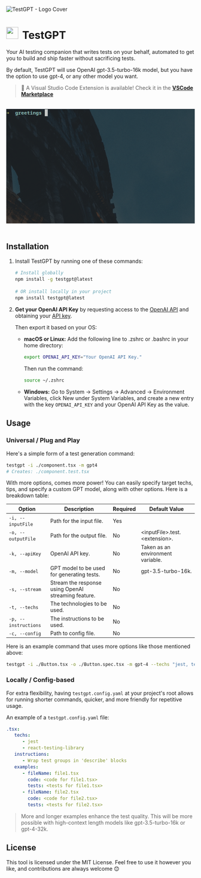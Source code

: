 ![TestGPT - Logo Cover](https://github.com/fayez-nazzal/TestGPT/assets/49946791/77ec722a-dfb6-4f49-a4b1-d4b659219765)

<h1>
   <img style="padding-right: 4px;" src="https://storage.googleapis.com/fayeznazzal/TestGPT-logo.svg" width="32px" height="32px" />
   TestGPT
</h1>

Your AI testing companion that writes tests on your behalf, automated to get you to build and ship faster without sacrificing tests.

By default, TestGPT will use OpenAI gpt-3.5-turbo-16k model, but you have the option to use gpt-4, or any other model you want.

> 🤖 A Visual Studio Code Extension is available! Check it in the <strong>[VSCode Marketplace](https://marketplace.visualstudio.com/items?itemName=FayezNazzal.testgpt)</strong>

<br />

<div align="center">
   <img src="./show.gif" alt="Show" />
</div>

<br />

## Installation 

1. Install TestGPT by running one of these commands:

   ```zsh
   # Install globally
   npm install -g testgpt@latest

   # OR install locally in your project
   npm install testgpt@latest
   ```

2. **Get your OpenAI API Key** by requesting access to the [OpenAI API](https://openai.com/api/) and obtaining your [API key](https://platform.openai.com/account/api-keys).

   Then export it based on your OS:
   - **macOS or Linux:** Add the following line to .zshrc or .bashrc in your home directory:

      ```zsh
      export OPENAI_API_KEY="Your OpenAI API Key."
      ```
      
      Then run the command:
      
      ```zsh
      source ~/.zshrc
      ```

   - **Windows:** Go to System -> Settings -> Advanced -> Environment Variables, click New under System Variables, and create a new entry with the key `OPENAI_API_KEY` and your OpenAI API Key as the value.

## Usage


### Universal / Plug and Play

Here's a simple form of a test generation command:

```zsh
testgpt -i ./component.tsx -m gpt4
# Creates: ./component.test.tsx
```

With more options, comes more power! You can easily specify target techs, tips, and specify a custom GPT model, along with other options. Here is a breakdown table:

| Option        | Description | Required | Default Value |
| ------------- | ----------- | -------- | ------------- |
| `-i, --inputFile` | Path for the input file. | Yes | 
| `-o, --outputFile` | Path for the output file. | No | \<inputFile\>.test.\<extension\>.
| `-k, --apiKey` | OpenAI API key. | No | Taken as an environment variable.
| `-m, --model` | GPT model to be used for generating tests. | No | gpt-3.5-turbo-16k.
| `-s, --stream` | Stream the response using OpenAI streaming feature. | No |
| `-t, --techs` | The technologies to be used. | No |
| `-p, --instructions` | The instructions to be used. | No |
| `-c, --config` | Path to config file. | No |

Here is an example command that uses more options like those mentioned above:

```zsh
testgpt -i ./Button.tsx -o ./Button.spec.tsx -m gpt-4 --techs "jest, testing-library" --apiKey "Your OpenAI API Key"
```


### Locally / Config-based

For extra flexibility, having `testgpt.config.yaml` at your project's root allows for running shorter commands, quicker, and more friendly for repetitive usage.

An example of a `testgpt.config.yaml` file:
```yaml
.tsx:
   techs:
      - jest
      - react-testing-library
   instructions:
      - Wrap test groups in 'describe' blocks
   examples:
      - fileName: file1.tsx
        code: <code for file1.tsx>
        tests: <tests for file1.tsx>
      - fileName: file2.tsx
        code: <code for file2.tsx>
        tests: <tests for file2.tsx>
```

> More and longer examples enhance the test quality. This will be more possible with high-context length models like gpt-3.5-turbo-16k or gpt-4-32k.

## License

This tool is licensed under the MIT License. Feel free to use it however you like, and contributions are always welcome 😊
